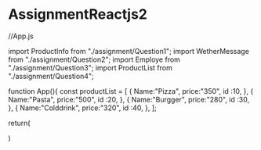 # AssignmentReactjs2

//App.js

import ProductInfo from "./assignment/Question1";
import WetherMessage from "./assignment/Question2";
import Employe from "./assignment/Question3";
import ProductList from "./assignment/Question4";

function App(){
    const productList = [
      {
        Name:"Pizza",
        price:"350",
        id :10,
      },
      {
        Name:"Pasta",
        price:"500",
        id :20,
      },
      {
        Name:"Burgger",
        price:"280", 
        id :30,
      },
      {
        Name:"Colddrink",
        price:"320", 
        id :40,
      },
    ];

return(
   <div className="App">
      <ProductInfo productName="Pasta" price="500"/>
      <WetherMessage isSunny={true}/>
      <ProductList products = {productList} />
      <Employe name="Ayush" position="Manager" salary="100000"/>  
  <div/>
)    
